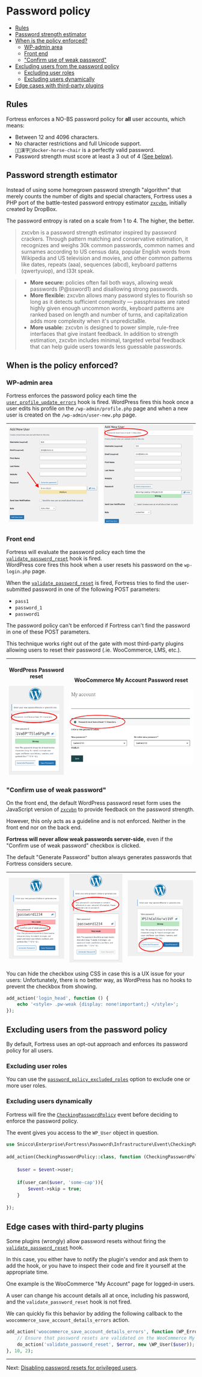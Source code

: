 # Password policy

<!-- TOC -->
* [Rules](#rules)
* [Password strength estimator](#password-strength-estimator)
* [When is the policy enforced?](#when-is-the-policy-enforced)
    * [WP-admin area](#wp-admin-area)
    * [Front end](#front-end)
    * ["Confirm use of weak password"](#confirm-use-of-weak-password)
* [Excluding users from the password policy](#excluding-users-from-the-password-policy)
    * [Excluding user roles](#excluding-user-roles)
    * [Excluding users dynamically](#excluding-users-dynamically)
* [Edge cases with third-party plugins](#edge-cases-with-third-party-plugins)
<!-- TOC -->

## Rules

Fortress enforces a NO-BS password policy for **all** user accounts, which means:

- Between 12 and 4096 characters.
- No character restrictions and full Unicode support. <br> `🧐🧐漢字👀docker-horse-chair` is a perfectly valid password.
- Password strength must score at least a 3 out of 4 [(See below)](#password-strength-estimator).

## Password strength estimator

Instead of using some homegrown password strength "algorithm" that merely counts the number of digits and special characters, Fortress uses a PHP port of the battle-tested password entropy estimator [`zxcvbn`](https://github.com/dropbox/zxcvbn), initially created by DropBox.

The password entropy is rated on a scale from 1 to 4. The higher, the better.

> zxcvbn is a password strength estimator inspired by password crackers. Through pattern matching and conservative estimation, it recognizes and weighs 30k common passwords, common names and surnames according to US census data, popular English words from Wikipedia and US television and movies, and other common patterns like dates, repeats (aaa), sequences (abcd), keyboard patterns (qwertyuiop), and l33t speak.

> - **More secure:** policies often fail both ways, allowing weak passwords (P@ssword1) and disallowing strong passwords.
> - **More flexible:** zxcvbn allows many password styles to flourish so long as it detects sufficient complexity — passphrases are rated highly given enough uncommon words, keyboard patterns are ranked based on length and number of turns, and capitalization adds more complexity when it's unpredictaBle.
> - **More usable:** zxcvbn is designed to power simple, rule-free interfaces that give instant feedback. In addition to strength estimation, zxcvbn includes minimal, targeted verbal feedback that can help guide users towards less guessable passwords.

## When is the policy enforced?

### WP-admin area

Fortress enforces the password policy each time the [`user_profile_update_errors`](https://developer.wordpress.org/reference/hooks/user_profile_update_errors/) hook is fired.
WordPress fires this hook once a user edits his profile on the `/wp-admin/profile.php` page and when a new user is created on the `/wp-admin/user-new.php` page.


| ![User-new](../../_assets/images/user-new.png) | ![User new error](../../_assets/images/user-new-policy-error.png) |
|------------------------------------------------|-------------------------------------------------------------------|


### Front end

Fortress will evaluate the password policy each time the [`validate_password_reset`](https://developer.wordpress.org/reference/hooks/validate_password_reset/) hook is fired.
<br>WordPress core fires this hook when a user resets his password on the `wp-login.php` page.

When the [`validate_password_reset`](https://developer.wordpress.org/reference/hooks/validate_password_reset/) is fired, Fortress tries to find the user-submitted password in one of the following POST parameters:

- `pass1`
- `password_1`
- `password1`

The password policy can't be enforced if Fortress can't find the password in one of these POST parameters.

This technique works right out of the gate with most third-party plugins allowing users to reset their password (.ie. WooCommerce, LMS, etc.).

| <br>WordPress Password reset<br><br>![](../../_assets/images/pw-reset-wp-login.png) | <br>WooCommerce My Account Password reset<br><br>![](../../_assets/images/woocommerce-my-account-pw-reset-policy.png) |
|-------------------------------------------------------------------------------------|-----------------------------------------------------------------------------------------------------------------------|


### "Confirm use of weak password"

On the front end, the default WordPress password reset form uses the JavaScript version of [`zxcvbn`](https://github.com/dropbox/zxcvbn) to provide feedback on the password strength.

However, this only acts as a guideline and is not enforced. Neither in the front end nor on the back end.

**Fortress will never allow weak passwords server-side**, even if the "Confirm use of weak password" checkbox is clicked.

The default "Generate Password" button always generates passwords that Fortress considers secure.

| ![](../../_assets/images/confirm-weak-password-01.png) | ![](../../_assets/images/confirm-weak-password-02.png) | ![](../../_assets/images/reset-pw-frontend.png) |
|--------------------------------------------------------|--------------------------------------------------------|-------------------------------------------------|


You can hide the checkbox using CSS in case this is a UX issue for your users:
Unfortunately, there is no better way, as WordPress has no hooks to prevent the checkbox from showing.

```php
add_action('login_head', function () {
    echo '<style> .pw-weak {display: none!important;} </style>';
});
```

## Excluding users from the password policy

By default, Fortress uses an opt-out approach and enforces its password policy for all users.

### Excluding user roles

You can use the [`password_policy_excluded_roles`](../../configuration/02_configuration_reference.md#password_policy_excluded_roles) option to exclude one or more user roles.

### Excluding users dynamically

Fortress will fire the [`CheckingPasswordPolicy`](../../../src/Password/Infrastructure/Event/CheckingPasswordPolicy.php) event before deciding to enforce the password policy.

The event gives you access to the `WP_User` object in question.

```php
use Snicco\Enterprise\Fortress\Password\Infrastructure\Event\CheckingPasswordPolicy;

add_action(CheckingPasswordPolicy::class, function (CheckingPasswordPolicy $event) :void {

    $user = $event->user;
        
    if(user_can($user, 'some-cap')){
        $event->skip = true;
    }    
        
});
```

## Edge cases with third-party plugins

Some plugins (wrongly) allow password resets without firing the [`validate_password_reset`](https://developer.wordpress.org/reference/hooks/validate_password_reset/) hook.

In this case, you either have to notify the plugin's vendor and ask them to add the hook, or you have to inspect
their code and fire it yourself at the appropriate time.

One example is the WooCommerce "My Account" page for logged-in users.

A user can change his account details all at once, including his password, and the `validate_password_reset` hook is not fired.

We can quickly fix this behavior by adding the following callback to the `woocommerce_save_account_details_errors` action.

```php
add_action('woocommerce_save_account_details_errors', function (WP_Error $error, stdClass $user) {
    // Ensure that password resets are validated on the WooCommerce My Account page.
    do_action('validate_password_reset', $error, new \WP_User($user));
}, 10, 2);
```

---

Next: [Disabling password resets for privileged users](disabling-password-resets-for-privileged-users.md).